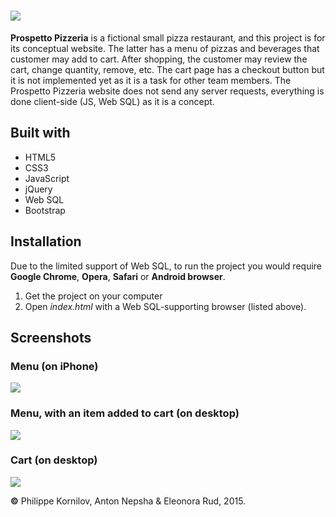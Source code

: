 # <img src="http://i.imgur.com/aDNRL6n.png" >
**Prospetto Pizzeria** is a fictional small pizza restaurant, and this project is for its conceptual website. The latter has a menu of pizzas and beverages that customer may add to cart. After shopping, the customer may review the cart, change quantity, remove, etc. The cart page has a checkout button but it is not implemented yet as it is a task for other team members. The Prospetto Pizzeria website does not send any server requests, everything is done client-side (JS, Web SQL) as it is a concept.

Built with
---
* HTML5
* CSS3
* JavaScript
* jQuery
* Web SQL
* Bootstrap


Installation
---
Due to the limited support of Web SQL, to run the project you would require **Google Chrome**, **Opera**, **Safari** or **Android browser**.
 1. Get the project on your computer
 2. Open *index.html* with a Web SQL-supporting browser (listed above).
 
Screenshots
---
### Menu (on iPhone)
<img src="http://i.imgur.com/N9nW5gH.jpg" >

### Menu, with an item added to cart (on desktop)
<img src="http://i.imgur.com/sCAfJih.png" >

### Cart (on desktop)
<img src="http://i.imgur.com/P7PIp6W.png" >

**&copy;** Philippe Kornilov, Anton Nepsha &amp; Eleonora Rud, 2015.
